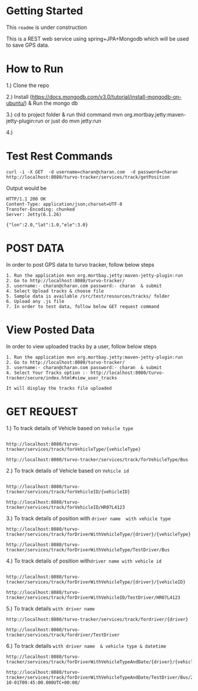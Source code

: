 Getting Started
===============

This ```readme``` is under construction

This is a REST web service using spring+JPA+Mongodb which will be used to save GPS data.

How to Run
==========


1.) Clone the repo

2.) Install (https://docs.mongodb.com/v3.0/tutorial/install-mongodb-on-ubuntu/) & Run the mongo db

3.) cd to project folder & run thid command
    mvn org.mortbay.jetty:maven-jetty-plugin:run
    or just do
    mvn jetty:run
    
    

4.)


Test Rest Commands
==================


````curl -i -X GET  -d username=charan@charan.com  -d password=charan http://localhost:8080/turvo-tracker/services/track/getPosition````


Output would be

````
HTTP/1.1 200 OK
Content-Type: application/json;charset=UTF-8
Transfer-Encoding: chunked
Server: Jetty(6.1.26)

{"lon":2.0,"lat":1.0,"ele":3.0}

````

POST DATA
=========

In order to post GPS data to turvo tracker, follow below steps

````
1. Run the application mvn org.mortbay.jetty:maven-jetty-plugin:run
2. Go to http://localhost:8080/turvo-tracker/
3. username:- charan@charan.com password:- charan  & submit
4. Select Upload tracks & choose file
5. Sample data is available /src/test/resources/tracks/ folder
6. Upload any .js file
7. In order to test data, follow below GET request command

````

View Posted Data
================

In order to view uploaded tracks by a user, follow below steps

````
1. Run the application mvn org.mortbay.jetty:maven-jetty-plugin:run
2. Go to http://localhost:8080/turvo-tracker/
3. username:- charan@charan.com password:- charan  & submit
4. Select Your Tracks option :- http://localhost:8080/turvo-tracker/secure/index.html#view_user_tracks

It will display the tracks file uploaded

````


GET REQUEST
===========

1.) To track details of Vehicle based on ```Vehicle type```

````

http://localhost:8080/turvo-tracker/services/track/forVehicleType/{vehicleType}

http://localhost:8080/turvo-tracker/services/track/forVehicleType/Bus

````


2.) To track details of Vehicle based on ```Vehicle id```

````

http://localhost:8080/turvo-tracker/services/track/forVehicleID/{vehicleID}

http://localhost:8080/turvo-tracker/services/track/forVehicleID/HR07L4123

````


3.) To track details of position with ```driver name  with vehicle type```

````
http://localhost:8080/turvo-tracker/services/track/forDriverWithVehicleType/{driver}/{vehicleType}

http://localhost:8080/turvo-tracker/services/track/forDriverWithVehicleType/TestDriver/Bus

````

4.) To track details of position with```driver name with vehicle id```

````

http://localhost:8080/turvo-tracker/services/track/forDriverWithVehicleType/{driver}/{vehicleID}

http://localhost:8080/turvo-tracker/services/track/forDriverWithVehicleID/TestDriver/HR07L4123

````

5.) To track details ``with driver name``

````
http://localhost:8080/turvo-tracker/services/track/fordriver/{driver}

http://localhost:8080/turvo-tracker/services/track/fordriver/TestDriver

````

6.) To track details ``with driver name  & vehicle type & datetime``

````
http://localhost:8080/turvo-tracker/services/track/forDriverWithVehicleTypeAndDate/{driver}/{vehicleType}/datetime/

http://localhost:8080/turvo-tracker/services/track/forDriverWithVehicleTypeAndDate/TestDriver/Bus/2012-10-01T09:45:00.000UTC+00:00/

````